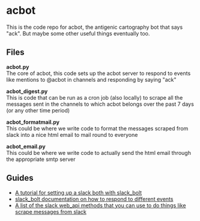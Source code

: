 # acbot

This is the code repo for acbot, the antigenic cartography bot that says "ack". But maybe some other useful things eventually too.

## Files
__acbot.py__  
The core of acbot, this code sets up the acbot server to respond to events like mentions to @acbot in channels and responding by saying "ack"

__acbot_digest.py__  
This is code that can be run as a cron job (also locally) to scrape all the messages sent in the channels to which acbot belongs over the past 7 days (or any other time period)

__acbot_formatmail.py__  
This could be where we write code to format the messages scraped from slack into a nice html email to mail round to everyone

__acbot_email.py__  
This could be where we write code to actually send the html email through the appropriate smtp server

## Guides
- [A tutorial for setting up a slack both with slack_bolt](https://api.slack.com/start/building/bolt-python)  
- [slack_bolt documentation on how to respond to different events](https://slack.dev/bolt-python/concepts)
- [A list of the slack web_api methods that you can use to do things like scrape messages from slack](https://api.slack.com/web#methods)